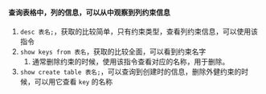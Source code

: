 
#### 查询表格中，列的信息，可以从中观察到列约束信息
1. `desc 表名;`，获取的比较简单，只有约束类型，查看列约束信息，可以使用该指令
2. `show keys from 表名`，获取的比较全面，可以看到约束名字
   1. 通常删除约束的时候，使用该指令查看对应的名称，用于删除。
3. `show create table 表名;`，可以查询到创建时的信息，删除外健约束的时候，可以用它查看 `key` 的名称